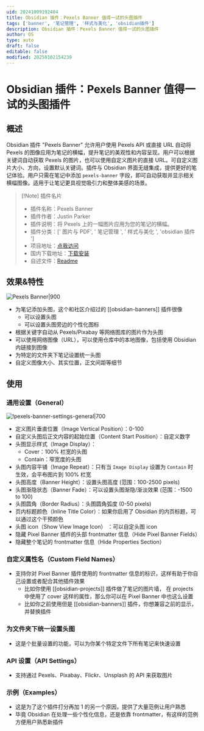 ```yaml
---
uid: 20241009192404
title: Obsidian 插件：Pexels Banner 值得一试的头图插件
tags: ['banner', '笔记管理', '样式与美化', 'obsidian插件']
description: Obsidian 插件：Pexels Banner 值得一试的头图插件
author: OS
type: auto
draft: false
editable: false
modified: 20250102154239
---
```


# Obsidian 插件：Pexels Banner 值得一试的头图插件

## 概述

Obsidian 插件 "Pexels Banner" 允许用户使用 Pexels API 或直接 URL 自动将 Pexels 的图像应用为笔记的横幅，提升笔记的美观性和内容呈现。用户可以根据关键词自动获取 Pexels 的图片，也可以使用自定义图片的直接 URL。可自定义图片大小、方向，设置默认关键词。插件与 Obsidian 界面无缝集成，提供更好的笔记体验。用户只需在笔记中添加 `pexels-banner` 字段，即可自动获取并显示相关横幅图像。适用于让笔记更具视觉吸引力和整体美感的场景。

> [!Note] 插件名片
> - 插件名称：Pexels Banner
> - 插件作者：Justin Parker
> - 插件说明：将 Pexels 上的一幅图片应用为您的笔记的横幅。
> - 插件分类：[' 图片与 PDF', ' 笔记管理 ', ' 样式与美化 ', 'obsidian 插件 ']
> - 项目地址：[点我访问](https://github.com/jparkerweb/pexels-banner)
> - 国内下载地址：[下载安装](https://pkmer.cn/products/plugin/pluginMarket/?pexels-banner)
> - 自述文件：[Readme](https://ghproxy.net/https://raw.githubusercontent.com/jparkerweb/pexels-banner/main/README.md)

## 效果&特性

![Pexels Banner|900](https://cdn.pkmer.cn/images/20241219161832.png!pkmer)

- 为笔记添加头图，这个和社区介绍过的 [[obsidian-banners]] 插件很像
	- 可以设置头图
	- 可以设置头图旁边的个性化图标
- 根据关键字自动从 Pexels/Pixabay 等网络图库的图片作为头图
- 可以使用网络图像（URL），可以使用仓库中的本地图像，包括使用 Obsidian 内链接到图像
- 为特定的文件夹下笔记设置统一头图
- 自定义图像大小、其实位置，正文间距等细节

## 使用

### 通用设置（General）

![!pexels-banner-settings-general|700](https://cdn.pkmer.cn/images/20241219180756.png!pkmer)

- 定义图片垂直位置（Image Vertical Position）：0-100
- 自定义头图后正文内容的起始位置（Content Start Position）：自定义数字
- 头图显示样式（Image Display）：
	- Cover：100% 栏宽的头图
	- Contain：窄宽度的头图
- 头图内容平铺（Image Repeat）：只有当 `Image Display` 设置为 `Contain` 时生效，会平布图片到 100% 栏宽
- 头图高度（Banner Height）：设置头图高度 (范围：100-2500 pixels)
- 头图渐隐状态（Banner Fade）：可以设置头图渐隐/渐淡效果 (范围：-1500 to 100)
- 头图圆角（Border Radius）：头图圆角弧度 (0-50 pixels)
- 页内标题颜色（Inline Title Color）：如果你启用了 Obsidian 的内页标题，可以通过这个干预颜色
- 头图 icon（Show View Image Icon） ：可以自定头图 icon
- 隐藏 Pixel Banner 插件的头部 frontmatter 信息（Hide Pixel Banner Fields）
- 隐藏整个笔记的 frontmatter 信息（Hide Properties Section）

### 自定义属性名（Custom Field Names）

- 支持你对 Pixel Banner 插件使用的 frontmatter 信息的标识，这样有助于你自己设置或者配合其他插件效果
	- 比如你使用 [[obsidian-projects]] 插件做了笔记的图片墙， 在 projects 中使用了 cover 这样的属性，那么你可以在 Pixel Banner 中也这么设置
	- 比如你之前使用但是 [[obsidian-banners]] 插件，你想兼容之前的显示，并替换插件

### 为文件夹下统一设置头图

- 这是个批量设置的功能，可以为你某个特定文件下所有笔记来快速设置

### API 设置（API Settings）

- 支持通过 Pexels、Pixabay、Flickr、Unsplash 的 API 来获取图片

### 示例（Examples）

- 这是为了这个插件打分再加 1 的另一个原因，提供了大量范例让用户熟悉
- 毕竟 Obsidian 在处理一些个性化信息，还是依靠 frontmatter，有这样的范例方便用户熟悉新插件